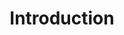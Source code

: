 ---
credit:
- SIGPwny
featured: false
recording: ''
slides: intro.pdf
tags:
- welcome
- intro
time_close: ''
time_start: 2017-01-26T18:00:00.000000Z
title: Introduction
week_number: 1
---